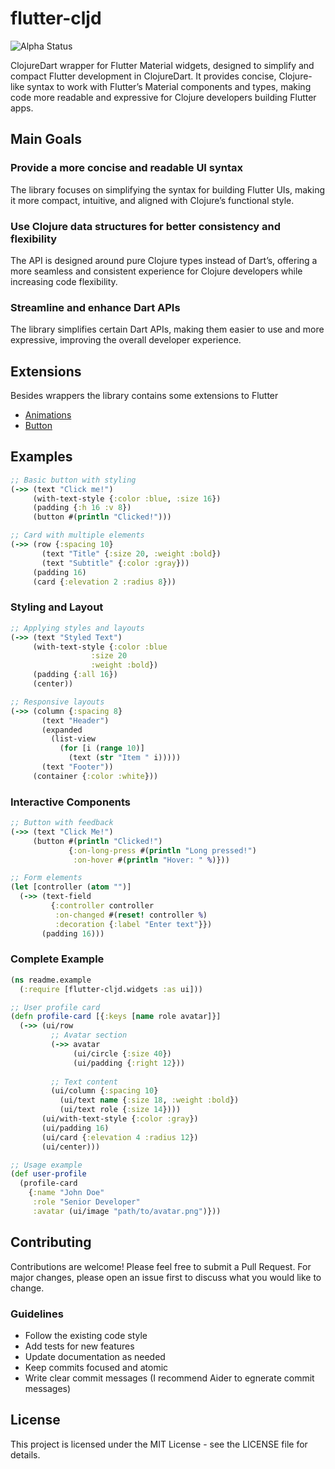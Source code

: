# flutter-cljd

![Alpha Status](https://img.shields.io/badge/status-alpha-red)

ClojureDart wrapper for Flutter Material widgets, designed to simplify and compact Flutter development in ClojureDart. It provides concise, Clojure-like syntax to work with Flutter’s Material components and types, making code more readable and expressive for Clojure developers building Flutter apps.

## Main Goals

### Provide a more concise and readable UI syntax
The library focuses on simplifying the syntax for building Flutter UIs, making it more compact, intuitive, and aligned with Clojure’s functional style.

### Use Clojure data structures for better consistency and flexibility
The API is designed around pure Clojure types instead of Dart’s, offering a more seamless and consistent experience for Clojure developers while increasing code flexibility.

### Streamline and enhance Dart APIs
The library simplifies certain Dart APIs, making them easier to use and more expressive, improving the overall developer experience.

## Extensions
Besides wrappers the library contains some extensions to Flutter
- [Animations](./docs/Animations.md)
- [Button](./docs/Button.md)

## Examples

```clojure
;; Basic button with styling
(->> (text "Click me!")
     (with-text-style {:color :blue, :size 16})
     (padding {:h 16 :v 8})
     (button #(println "Clicked!")))
```
```clojure
;; Card with multiple elements
(->> (row {:spacing 10}
       (text "Title" {:size 20, :weight :bold})
       (text "Subtitle" {:color :gray}))
     (padding 16)
     (card {:elevation 2 :radius 8}))
```

### Styling and Layout
```clojure
;; Applying styles and layouts
(->> (text "Styled Text")
     (with-text-style {:color :blue
                  :size 20
                  :weight :bold})
     (padding {:all 16})
     (center))

;; Responsive layouts
(->> (column {:spacing 8}
       (text "Header")
       (expanded
         (list-view
           (for [i (range 10)]
             (text (str "Item " i)))))
       (text "Footer"))
     (container {:color :white}))
```

### Interactive Components
```clojure
;; Button with feedback
(->> (text "Click Me!")
     (button #(println "Clicked!")
             {:on-long-press #(println "Long pressed!")
              :on-hover #(println "Hover: " %)}))

;; Form elements
(let [controller (atom "")]
  (->> (text-field
         {:controller controller
          :on-changed #(reset! controller %)
          :decoration {:label "Enter text"}})
       (padding 16)))
```

### Complete Example
```clojure
(ns readme.example
  (:require [flutter-cljd.widgets :as ui]))

;; User profile card
(defn profile-card [{:keys [name role avatar]}]
  (->> (ui/row
         ;; Avatar section
         (->> avatar
              (ui/circle {:size 40})
              (ui/padding {:right 12}))
         
         ;; Text content
         (ui/column {:spacing 10}
           (ui/text name {:size 18, :weight :bold})
           (ui/text role {:size 14})))
       (ui/with-text-style {:color :gray})
       (ui/padding 16)
       (ui/card {:elevation 4 :radius 12})
       (ui/center)))

;; Usage example
(def user-profile
  (profile-card
    {:name "John Doe"
     :role "Senior Developer"
     :avatar (ui/image "path/to/avatar.png")}))
```

## Contributing

Contributions are welcome! Please feel free to submit a Pull Request. For major changes, please open an issue first to discuss what you would like to change.

### Guidelines

- Follow the existing code style
- Add tests for new features
- Update documentation as needed
- Keep commits focused and atomic
- Write clear commit messages (I recommend Aider to egnerate commit messages)

## License

This project is licensed under the MIT License - see the LICENSE file for details.
